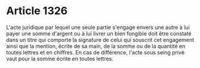 # Article 1326

L'acte juridique par lequel une seule partie s'engage envers une autre à lui payer une somme d'argent ou à lui livrer un bien fongible doit être constaté dans un titre qui comporte la signature de celui qui souscrit cet engagement ainsi que la mention, écrite de sa main, de la somme ou de la quantité en toutes lettres et en chiffres. En cas de différence, l'acte sous seing privé vaut pour la somme écrite en toutes lettres.